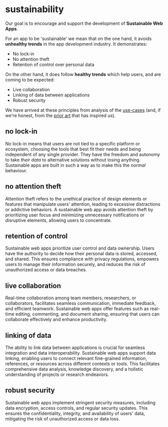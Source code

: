 # sustainability

Our goal is to encourage and support the development of **Sustainable Web Apps**.

For an app to be 'sustainable' we mean that on the one hand, it avoids **unhealthy trends** in the app development industry. It demonstrates:

- No lock-in
- No attention theft
- Retention of control over personal data

On the other hand, it does follow **healthy trends** which help users, and are coming to be expected:

- Live collaboration
- Linking of data between applications
- Robust security

We have arrived at these principles from analysis of the [use-cases](use-cases.md) (and, if we're honest, from the [prior art](design/prior-art.md) that has inspired us).

## no lock-in

No lock-in means that users are not tied to a specific platform or ecosystem, choosing the tools that best fit their needs and being independent of any single provider. They have the freedom and autonomy to take _their data_ to alternative solutions without losing anything. Sustainable apps are built in such a way as to make this the _normal_ behaviour.

## no attention theft

Attention theft refers to the unethical practice of design elements or features that manipulate users' attention, leading to excessive distractions or addictive behaviors. A sustainable web app avoids attention theft by prioritizing user focus and minimizing unnecessary notifications or disruptive elements, allowing users to concentrate.

## retention of control

Sustainable web apps prioritize user control and data ownership. Users have the authority to decide how their personal data is stored, accessed, and shared. This ensures compliance with privacy regulations, empowers users to manage their information securely, and reduces the risk of unauthorized access or data breaches.

## live collaboration

Real-time collaboration among team members, researchers, or collaborators, facilitates seamless communication, immediate feedback, and efficient teamwork. Sustainable web apps offer features such as real-time editing, commenting, and document sharing, ensuring that users can collaborate effectively and enhance productivity.

## linking of data

The ability to link data between applications is crucial for seamless integration and data interoperability. Sustainable web apps support data linking, enabling users to connect relevant fine-grained information, references, or resources across different contexts or tools. This facilitates comprehensive data analysis, knowledge discovery, and a holistic understanding of projects or research endeavors.

## robust security

Sustainable web apps implement stringent security measures, including data encryption, access controls, and regular security updates. This ensures the confidentiality, integrity, and availability of users' data, mitigating the risk of unauthorized access or data loss.
